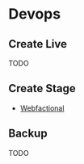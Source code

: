# Devops

## Create Live 

TODO

## Create Stage 

* [Webfactional](https://github.com/Magnum34/devops/tree/master/hosting/webfaction) 

## Backup

TODO
